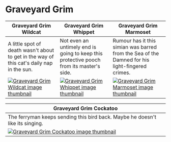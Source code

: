 # Graveyard Grim

| Graveyard Grim Wildcat | Graveyard Grim Whippet | Graveyard Grim Marmoset |
| ---------------------- | ---------------------- | ----------------------- |
| A little spot of death wasn't about to get in the way of this cat's daily nap in the sun. | Not even an untimely end is going to keep this protective pooch from its master's side. | Rumour has it this simian was barred from the Sea of the Damned for his light-fingered crimes. |
| [![Graveyard Grim Wildcat image thumbnail](https://seaofthieves.wiki.gg/images/2/20/Graveyard_Grim_Wildcat.png)](https://seaofthieves.wiki.gg/wiki/Graveyard_Grim_Wildcat) | [![Graveyard Grim Whippet image thumbnail](https://seaofthieves.wiki.gg/images/5/57/Graveyard_Grim_Whippet.png)](https://seaofthieves.wiki.gg/wiki/Graveyard_Grim_Whippet) | [![Graveyard Grim Marmoset image thumbnail](https://seaofthieves.wiki.gg/images/b/b7/Graveyard_Grim_Marmoset.png)](https://seaofthieves.wiki.gg/wiki/Graveyard_Grim_Marmoset) |

| Graveyard Grim Cockatoo |
| ----------------------- |
| The ferryman keeps sending this bird back. Maybe he doesn't like its singing. |
| [![Graveyard Grim Cockatoo image thumbnail](https://seaofthieves.wiki.gg/images/1/11/Graveyard_Grim_Cockatoo.png)](https://seaofthieves.wiki.gg/wiki/Graveyard_Grim_Cockatoo) |
